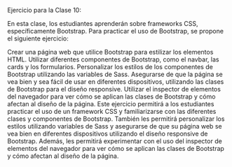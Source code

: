 Ejercicio para la Clase 10:

En esta clase, los estudiantes aprenderán sobre frameworks CSS, específicamente Bootstrap. Para practicar el uso de Bootstrap, se propone el siguiente ejercicio:

Crear una página web que utilice Bootstrap para estilizar los elementos HTML.
Utilizar diferentes componentes de Bootstrap, como el navbar, las cards y los formularios.
Personalizar los estilos de los componentes de Bootstrap utilizando las variables de Sass.
Asegurarse de que la página se vea bien y sea fácil de usar en diferentes dispositivos, utilizando las clases de Bootstrap para el diseño responsive.
Utilizar el inspector de elementos del navegador para ver cómo se aplican las clases de Bootstrap y cómo afectan al diseño de la página.
Este ejercicio permitirá a los estudiantes practicar el uso de un framework CSS y familiarizarse con las diferentes clases y componentes de Bootstrap. También les permitirá personalizar los estilos utilizando variables de Sass y asegurarse de que su página web se vea bien en diferentes dispositivos utilizando el diseño responsive de Bootstrap. Además, les permitirá experimentar con el uso del inspector de elementos del navegador para ver cómo se aplican las clases de Bootstrap y cómo afectan al diseño de la página.